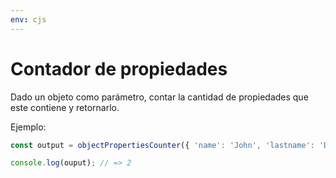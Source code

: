 ```yaml
---
env: cjs
---
```


# Contador de propiedades

Dado un objeto como parámetro, contar la cantidad de propiedades que este
contiene y retornarlo.

Ejemplo:

```javascript
const output = objectPropertiesCounter({ 'name': 'John', 'lastname': 'Doe' });

console.log(ouput); // => 2
```
